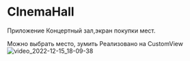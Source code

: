 # CInemaHall
Приложение Концертный зал,экран покупки мест.

Можно выбрать место, зумить
Реализовано на CustomView
![video_2022-12-15_18-09-38](https://user-images.githubusercontent.com/70865564/207882910-a8a80a3a-dc86-40c5-b6c2-00903c8a7d29.gif)
